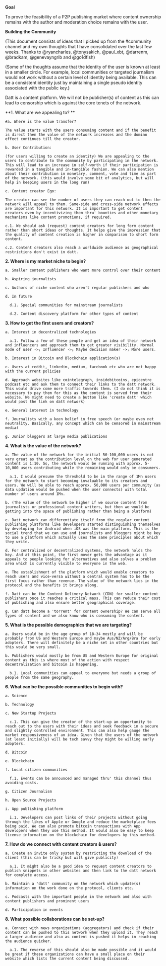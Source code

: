 **Goal**

To prove the feasibility of a P2P publishing market where content ownership remains with the author and moderation choice remains with the user.

**Building the Community**

(This document consists of ideas that I picked up from the #community channel and my own thoughts that I have consolidated over the last few weeks. Thanks to @ryancharles, @tonysakich, @paul\_xbt, @darrenm, @bradkam, @genevayngrib and @go1dfish)

(Some of the thoughts assume that the identity of the user is known at least in a smaller circle. For example, local communities or targeted journalism would not work without a certain level of identity being available. This can be a consistent identity just by maintaining a single pseudo identity associated with the public key.)

Datt is a content platform. We will not be publisher(s) of content as this can lead to censorship which is against the core tenets of the network.

**1.  What are we appealing to? **

    #a. Where is the value transfer?

    The value starts with the users consuming content and if the benefit is direct then the value of the network increases and the domino effect continues till the creator.

    b. User Contribution:

    (for users willing to create an identity) We are appealing to the users to contribute to the community by participating in the network. This will lead to an increase in self-worth if their participation is rewarded in a tangible and in-tangible fashion. We can also mention about their contribution in monetary, comment, vote and time as part of the network. (this would involve some bit of analytics, but will help in keeping users in the long run)

    c. Content creator Ego:

    The creator can see the number of users they can reach out to then the network will appeal to them. Same-side and cross-side network effects are important for this network. It is important to get content creators even by incentivizing them thru' bounties and other monetary mechanisms like content promotions, if required.

    c.1. We should ask (request) content creators for long form content rather than short ideas or thoughts. It helps give the impression that the quality of content creation is higher in comparison to short form content.

    c.2. Content creators also reach a worldwide audience as geographical restrictions don't exist in datt.

**2.  Where is my market niche to begin?**

    a. Smaller content publishers who want more control over their content

    b. Aspiring journalists

    c. Authors of niche content who aren't regular publishers and who

    d. In future

      d.1. Special communities for mainstream journalists

      d.2. Content discovery platform for other types of content

**3.  How to get the first users and creators?**

    a. Interest in decentralized technologies

      a.1. Follow a few of these people and get an idea of their network and influencers and approach them to get greater visibility. Normal mode of user ->; Influencer ->; Maybe decision maker ->; More users.

    b. Interest in Bitcoin and Blockchain application(s)

    c. Users at reddit, linkedin, medium, facebook etc who are not happy with the current policies

    d. Approach websites like cointelegraph, insidebitcoins, epicentre podcast etc and ask them to connect their links to the datt network. This would drive come more traffic towards them. (I do not think it is necessary to pay them for this as the content is served from their website. We might need to create a button like 'create datt' which would post the link on datt network)

    e. General interest in technology

    f. Journalists with a keen belief in free speech (or maybe even net neutrality. Basically, any concept which can be censored in mainstream media)

    g. Junior bloggers at large media publications

**4. What is the value of the network?**

    a. The value of the network for the initial 50-100,000 users is not very great as the contribution level on the web for user generated content is 1:10. So, the network would be running with approx. 5-10,000 users contributing while the remaining would only be consumers.

      a.1. I would presume the threshold to be in the range of 1Mn users for the network to start becoming invaluable to its creators and users. We will be able to reach approx. 50,000 users per community (as data updation would be pushed when the user connects) with total number of users around 1Mn.

    b. (The value of the network be higher if we source content from journalists or professional content writers, but then we would be getting into the space of publishing rather than being a platform)

    c. Datt network can differentiate itself from the regular content publishing platforms like developers started distinguishing themselves by developing for Android when iOS was the main platform. This is the social trend that we can use and journalists and bloggers might be key to use a platform which actually uses the same principles about which they write.

    d. For centralized or decentralized systems, the network holds the key. And at this point, the first mover gets the advantage as it appeals to people looking for alternatives and also solves a problem area which is currently visible to everyone in the web.

    e. The establishment of the platform which would enable creators to reach users and vice-versa without a central system has to be the first focus rather than revenue. The value of the network lies in the protocol and the benefits it brings along.

    f. Datt can be the Content Delivery Network (CDN) for smaller content publishers once it reaches a critical mass. This can reduce their cost of publishing and also ensure better geographical coverage.

    g. Can datt become a 'torrent' for content ownership? We can serve all types of content and we also know who is consuming the content.

**5. What is the possible demographics that we are targeting?**

    a. Users would be in the age group of 18-34 mostly and will be probably from US and Western Europe and maybe Aus/NZ/Arg/Bra for early adopters. There will definitely be a niche set in other countries but this would be very small.

    b. Publishers would mostly be from US and Western Europe for original content as this is where most of the action with respect decentralization and bitcoin is happening.

      b.1. Local communities can appeal to everyone but needs a group of people from the same geography.

**6. What can be the possible communities to begin with?**

    a. Science

    b. Technology

    c. New Startup Projects

      c.1. This can give the creator of the start-up an opportunity to reach out to the users with their ideas and seek feedback in a secure and slightly controlled environment. This can also help gauge the market responsiveness of an idea. Given that the users of the network (at least initially) will be tech savvy they might be willing early adopters.

    d. Bitcoin

    e. Blockchain

    f. Local citizen communities

      f.1. Events can be announced and managed thru' this channel thus avoiding costs.

    g. Citizen Journalism

    h. Open Source Projects

    i. App publishing platform

      i.1. Developers can post links of their projects without going through the likes of Apple or Google and reduce the marketplace fees being paid. We can also promote bitcoin transactions with App developers when they use this method. It would also be easy to keep license information on the blockchain for developers by this method.

**7. How do we connect with content creators & users?**

    a. Create an invite only system by restricting the download of the client (this can be tricky but will give publicity)

      a.1. It might also be a good idea to request content creators to publish snippets in other websites and then link to the datt network for complete access.

    b. Maintain a 'datt' community on the network which update(s) information on the work done on the protocol, clients etc.

    c. Podcasts with the important people in the network and also with content publishers and prominent users

    d. Participation in events

**8. What possible collaborations can be set-up?**

    a. Connect with news organizations (aggregators) and check if their content can be pushed to this network when they upload it. They reach a larger audience and also as content is pushed it helps in reaching the audience quicker.

      a.1. The reverse of this should also be made possible and it would be great if these organizations can have a small place on their website which lists the current content being discussed.
